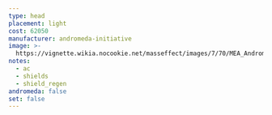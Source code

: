 ```yaml
---
type: head
placement: light
cost: 62050
manufacturer: andromeda-initiative
image: >-
  https://vignette.wikia.nocookie.net/masseffect/images/7/70/MEA_Andromeda_Elite_Helmet.png/revision/latest/scale-to-width-down/350?cb=20180505205348
notes:
  - ac
  - shields
  - shield_regen
andromeda: false
set: false
---
```

